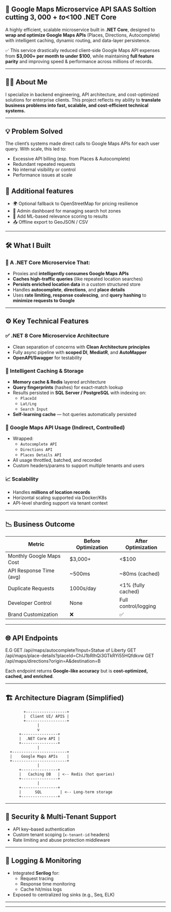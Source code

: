 ## 🧭 Google Maps Microservice API SAAS Soltion cutting $3,000+ to <$100 .NET Core

A highly efficient, scalable microservice built in **.NET Core**, designed to **wrap and optimize Google Maps APIs** (Places, Directions, Autocomplete) with intelligent caching, dynamic routing, and data-layer persistence.

✅ This service drastically reduced client-side Google Maps API expenses from **$3,000+ per month to under $100**, while maintaining **full feature parity** and improving speed & performance across millions of records.

---

## 🙋‍♂️ About Me

I specialize in backend engineering, API architecture, and cost-optimized solutions for enterprise clients. This project reflects my ability to **translate business problems into fast, scalable, and cost-efficient technical systems.**

---

## 💡 Problem Solved

The client’s systems made direct calls to Google Maps APIs for each user query. With scale, this led to:
- Excessive API billing (esp. from Places & Autocomplete)
- Redundant repeated requests
- No internal visibility or control
- Performance issues at scale

## 🧠 Additional features
-  🌍 Optional fallback to OpenStreetMap for pricing resilience
-  🔑 Admin dashboard for managing search hot zones
-  🧠 Add ML-based relevance scoring to results
-  📤 Offline export to GeoJSON / CSV

---

## 🛠️ What I Built

### 🔹 A .NET Core Microservice That:
- Proxies and **intelligently consumes Google Maps APIs**
- **Caches high-traffic queries** (like repeated location searches)
- **Persists enriched location data** in a custom structured store
- Handles **autocomplete**, **directions**, and **place details**
- Uses **rate limiting, response coalescing**, and **query hashing** to **minimize requests to Google**

---

## ⚙️ Key Technical Features

### ✅ .NET 8 Core Microservice Architecture
- Clean separation of concerns with **Clean Architecture principles**
- Fully async pipeline with **scoped DI**, **MediatR**, and **AutoMapper**
- **OpenAPI/Swagger** for testability

### 🧠 Intelligent Caching & Storage
- **Memory cache & Redis** layered architecture
- **Query fingerprints** (hashes) for exact-match lookup
- Results persisted in **SQL Server / PostgreSQL** with indexing on:
  - `PlaceId`
  - `Lat/Lng`
  - `Search Input`
- **Self-learning cache** — hot queries automatically persisted

### 📍 Google Maps API Usage (Indirect, Controlled)
- Wrapped:
  - `Autocomplete API`
  - `Directions API`
  - `Places Details API`
- All usage throttled, batched, and recorded
- Custom headers/params to support multiple tenants and users

### 📈 Scalability
- Handles **millions of location records**
- Horizontal scaling supported via Docker/K8s
- API-level sharding support via tenant context

---

## 📉 Business Outcome

| Metric                     | Before Optimization | After Optimization |
|----------------------------|---------------------|---------------------|
| Monthly Google Maps Cost   | $3,000+             | <$100               |
| API Response Time (avg)    | ~500ms              | ~80ms (cached)      |
| Duplicate Requests         | 1000s/day           | <1% (fully cached)  |
| Developer Control          | None                | Full control/logging|
| Brand Customization        | ❌                  | ✅                  |

---

## 🌐 API Endpoints
E.G
GET /api/maps/autocomplete?input=Statue of Liberty
GET /api/maps/place-details?placeId=ChIJ1bRlhQi3GTkRYi55HQfdkvw
GET /api/maps/directions?origin=A&destination=B



Each endpoint returns **Google-like accuracy** but is **cost-optimized, cached, and enriched**.

---

## 🏗️ Architecture Diagram (Simplified)

            +------------------+
            |  Client UI/ APIS |
            +------------------+
                  |
                  v
          +----------------+
          |  .NET Core API |
          +----------------+
                  |
      +------------------------+
      |    Google Maps APIs    |
      +------------------------+
                  |
          +----------------+
          |   Caching DB   | <-- Redis (hot queries)
          +----------------+
                  |
          +----------------+
          |      SQL        | <-- Long-term storage
          +----------------+



---

## 🔐 Security & Multi-Tenant Support

- API key–based authentication
- Custom tenant scoping (`x-tenant-id` headers)
- Rate limiting and abuse protection middleware

---

## 📍 Logging & Monitoring

- Integrated **Serilog** for:
  - Request tracing
  - Response time monitoring
  - Cache hit/miss logs
- Exposed to centralized log sinks (e.g., Seq, ELK)

---
----
